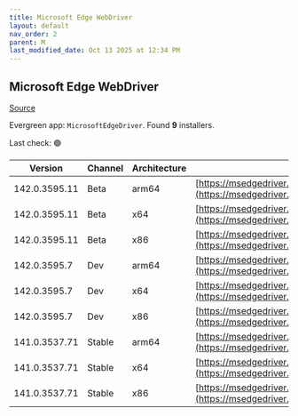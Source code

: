 ```yaml
---
title: Microsoft Edge WebDriver
layout: default
nav_order: 2
parent: M
last_modified_date: Oct 13 2025 at 12:34 PM
---
```


## Microsoft Edge WebDriver

[Source](https://www.microsoft.com/edge)

Evergreen app: `MicrosoftEdgeDriver`. Found **9** installers.

Last check: 🟢

| Version       | Channel | Architecture | URI                                                                                                                                            |
| ------------- | ------- | ------------ | ---------------------------------------------------------------------------------------------------------------------------------------------- |
| 142.0.3595.11 | Beta    | arm64        | [https://msedgedriver.microsoft.com/142.0.3595.11/edgedriver_arm64.zip](https://msedgedriver.microsoft.com/142.0.3595.11/edgedriver_arm64.zip) |
| 142.0.3595.11 | Beta    | x64          | [https://msedgedriver.microsoft.com/142.0.3595.11/edgedriver_win64.zip](https://msedgedriver.microsoft.com/142.0.3595.11/edgedriver_win64.zip) |
| 142.0.3595.11 | Beta    | x86          | [https://msedgedriver.microsoft.com/142.0.3595.11/edgedriver_win32.zip](https://msedgedriver.microsoft.com/142.0.3595.11/edgedriver_win32.zip) |
| 142.0.3595.7  | Dev     | arm64        | [https://msedgedriver.microsoft.com/142.0.3595.7/edgedriver_arm64.zip](https://msedgedriver.microsoft.com/142.0.3595.7/edgedriver_arm64.zip)   |
| 142.0.3595.7  | Dev     | x64          | [https://msedgedriver.microsoft.com/142.0.3595.7/edgedriver_win64.zip](https://msedgedriver.microsoft.com/142.0.3595.7/edgedriver_win64.zip)   |
| 142.0.3595.7  | Dev     | x86          | [https://msedgedriver.microsoft.com/142.0.3595.7/edgedriver_win32.zip](https://msedgedriver.microsoft.com/142.0.3595.7/edgedriver_win32.zip)   |
| 141.0.3537.71 | Stable  | arm64        | [https://msedgedriver.microsoft.com/141.0.3537.71/edgedriver_arm64.zip](https://msedgedriver.microsoft.com/141.0.3537.71/edgedriver_arm64.zip) |
| 141.0.3537.71 | Stable  | x64          | [https://msedgedriver.microsoft.com/141.0.3537.71/edgedriver_win64.zip](https://msedgedriver.microsoft.com/141.0.3537.71/edgedriver_win64.zip) |
| 141.0.3537.71 | Stable  | x86          | [https://msedgedriver.microsoft.com/141.0.3537.71/edgedriver_win32.zip](https://msedgedriver.microsoft.com/141.0.3537.71/edgedriver_win32.zip) |
